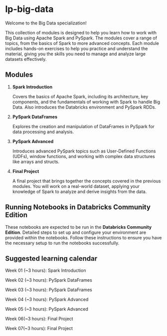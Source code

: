 # lp-big-data

Welcome to the Big Data specialization!

This collection of modules is designed to help you learn how to work with Big Data using Apache Spark and PySpark. The modules cover a range of topics, from the basics of Spark to more advanced concepts. Each module includes hands-on exercises to help you practice and understand the material, giving you the skills you need to manage and analyze large datasets effectively.


## Modules

1. **Spark Introduction**

    Covers the basics of Apache Spark, including its architecture, key components, and the fundamentals of working with Spark to handle Big Data. Also introduces the Databricks environment and PySpark RDDs.

2. **PySpark DataFrames**

    Explores the creation and manipulation of DataFrames in PySpark for data processing and analysis.

3. **PySpark Advanced**

    Introduces advanced PySpark topics such as User-Defined Functions (UDFs), window functions, and working with complex data structures like arrays and structs.

4. **Final Project**

    A final project that brings together the concepts covered in the previous modules. You will work on a real-world dataset, applying your knowledge of Spark to analyze and derive insights from the data.


## Running Notebooks in Databricks Community Edition

These notebooks are expected to be run in the **Databricks Community Edition**. Detailed steps to set up and configure your environment are provided within the notebooks. Follow these instructions to ensure you have the necessary setup to run the notebooks successfully.

## Suggested learning calendar

Week 01 (~3 hours): Spark Introduction

Week 02 (~3 hours): PySpark DataFrames

Week 03 (~3 hours): PySpark DataFrames

Week 04 (~3 hours): PySpark Advanced

Week 05 (~3 hours): PySpark Advanced

Week 06(~3 hours): Final Project

Week 07(~3 hours): Final Project